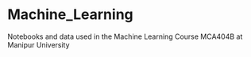 # Machine_Learning
Notebooks and data used in the Machine Learning Course MCA404B  at Manipur University
